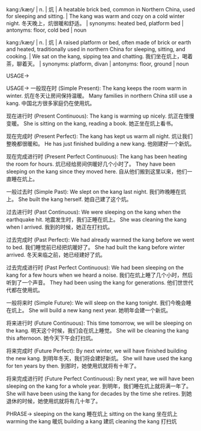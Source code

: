 kang:/kæŋ/ | n. |  炕 | A heatable brick bed, common in Northern China, used for sleeping and sitting. |  The kang was warm and cozy on a cold winter night. 冬天晚上，炕很暖和舒适。 | synonyms: heated bed, platform bed | antonyms:  floor,  cold bed | noun

kang:/kæŋ/ | n. | 炕 |  A raised platform or bed, often made of brick or earth and heated, traditionally used in northern China for sleeping, sitting, and cooking. | We sat on the kang, sipping tea and chatting. 我们坐在炕上，喝着茶，聊着天。 | synonyms:  platform, divan | antonyms: floor, ground | noun


USAGE->

USAGE->
一般现在时 (Simple Present):
The kang keeps the room warm in winter.  炕在冬天让房间保持温暖。
Many families in northern China still use a kang.  中国北方很多家庭仍在使用炕。

现在进行时 (Present Continuous):
The kang is warming up nicely. 炕正在慢慢变暖。
She is sitting on the kang, reading a book. 她正坐在炕上看书。


现在完成时 (Present Perfect):
The kang has kept us warm all night. 炕让我们整晚都很暖和。
He has just finished building a new kang. 他刚建好一个新炕。

现在完成进行时 (Present Perfect Continuous):
The kang has been heating the room for hours. 炕已经给房间供暖好几个小时了。
They have been sleeping on the kang since they moved here. 自从他们搬到这里以来，他们一直睡在炕上。

一般过去时 (Simple Past):
We slept on the kang last night. 我们昨晚睡在炕上。
She built the kang herself. 她自己建了这个炕。


过去进行时 (Past Continuous):
We were sleeping on the kang when the earthquake hit. 地震发生时，我们正睡在炕上。
She was cleaning the kang when I arrived. 我到的时候，她正在打扫炕。


过去完成时 (Past Perfect):
We had already warmed the kang before we went to bed. 我们睡觉前已经把炕暖好了。
She had built the kang before winter arrived.  冬天来临之前，她已经建好了炕。


过去完成进行时 (Past Perfect Continuous):
We had been sleeping on the kang for a few hours when we heard a noise. 我们在炕上睡了几个小时，然后听到了一个声音。
They had been using the kang for generations.  他们世世代代都在使用炕。

一般将来时 (Simple Future):
We will sleep on the kang tonight. 我们今晚会睡在炕上。
She will build a new kang next year. 她明年会建一个新炕。


将来进行时 (Future Continuous):
This time tomorrow, we will be sleeping on the kang. 明天这个时候，我们会在炕上睡觉。
She will be cleaning the kang this afternoon.  她今天下午会打扫炕。

将来完成时 (Future Perfect):
By next winter, we will have finished building the new kang. 到明年冬天，我们将会建好新炕。
She will have used the kang for ten years by then. 到那时，她使用炕就将有十年了。


将来完成进行时 (Future Perfect Continuous):
By next year, we will have been sleeping on the kang for a whole year. 到明年，我们睡在炕上就将满一年了。
She will have been using the kang for decades by the time she retires. 到她退休的时候，她使用炕就将有几十年了。


PHRASE->
sleeping on the kang  睡在炕上
sitting on the kang  坐在炕上
warming the kang  暖炕
building a kang  建炕
cleaning the kang  打扫炕
